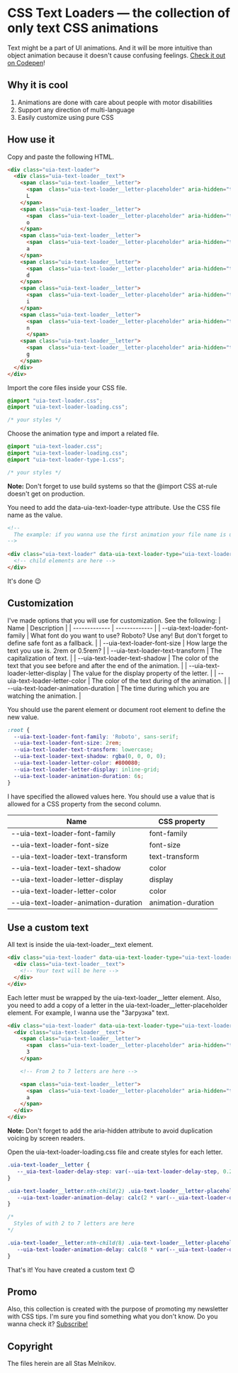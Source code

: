 # CSS Text Loaders — the collection of only text CSS animations
Text might be a part of UI animations. And it will be more intuitive than object animation because it doesn't cause confusing feelings. [Check it out on Codepen](https://codepen.io/melnik909/full/RwdBOVp)! 
## Why it is cool
1. Animations are done with care about people with motor disabilities
2. Support any direction of multi-language
3. Easily customize using pure CSS
## How use it
Copy and paste the following HTML.
```html
<div class="uia-text-loader">
  <div class="uia-text-loader__text">
    <span class="uia-text-loader__letter">
      <span  class="uia-text-loader__letter-placeholder" aria-hidden="true">L</span>
      L
    </span>
    <span class="uia-text-loader__letter">
      <span  class="uia-text-loader__letter-placeholder" aria-hidden="true">o</span>
      o
    </span>
    <span class="uia-text-loader__letter">
      <span  class="uia-text-loader__letter-placeholder" aria-hidden="true">a</span>
      a
    </span>
    <span class="uia-text-loader__letter">
      <span  class="uia-text-loader__letter-placeholder" aria-hidden="true">d</span>
      d
    </span>
    <span class="uia-text-loader__letter">
      <span  class="uia-text-loader__letter-placeholder" aria-hidden="true">i</span>
      i
    </span>
    <span class="uia-text-loader__letter">
      <span  class="uia-text-loader__letter-placeholder" aria-hidden="true">n</span>
      n
      </span>
    <span class="uia-text-loader__letter">
      <span  class="uia-text-loader__letter-placeholder" aria-hidden="true">g</span>
      g
    </span>
  </div>
</div>
```
Import the core files inside your CSS file. 
```css
@import "uia-text-loader.css";
@import "uia-text-loader-loading.css";

/* your styles */
```
Choose the animation type and import a related file.
```css
@import "uia-text-loader.css";
@import "uia-text-loader-loading.css";
@import "uia-text-loader-type-1.css";

/* your styles */
```
**Note:** Don't forget to use build systems so that the @import CSS at-rule doesn't get on production.

You need to add the data-uia-text-loader-type attribute. Use the CSS file name as the value.
```html
<!--
  The example: if you wanna use the first animation your file name is uia-text-loader-type-1
-->
 
<div class="uia-text-loader" data-uia-text-loader-type="uia-text-loader-type-1"> 
  <!-- child elements are here -->
</div>
```
It's done 😉
## Customization
I've made options that you will use for customization. See the following:
| Name  | Description |
| ------------- | ------------- |
| --uia-text-loader-font-family  | What font do you want to use? Roboto? Use any! But don't forget to define safe font as a fallback.  |
| --uia-text-loader-font-size  | How large the text you use is. 2rem or 0.5rem?  | 
| --uia-text-loader-text-transform  | The capitalization of text.  | 
| --uia-text-loader-text-shadow  | The color of the text that you see before and after the end of the animation.  | 
| --uia-text-loader-letter-display  | The value for the display property of the letter.  | 
| --uia-text-loader-letter-color  | The color of the text during of the animation.  | 
| --uia-text-loader-animation-duration  | The time during which you are watching the animation.  | 

You should use the parent element or document root element to define the new value. 
```css
:root {
  --uia-text-loader-font-family: 'Roboto', sans-serif;
  --uia-text-loader-font-size: 2rem;
  --uia-text-loader-text-transform: lowercase;
  --uia-text-loader-text-shadow: rgba(0, 0, 0, 0);
  --uia-text-loader-letter-color: #800080;
  --uia-text-loader-letter-display: inline-grid;
  --uia-text-loader-animation-duration: 6s;
}
```
I have specified the allowed values here. You should use a value that is allowed for a CSS property from the second column.

| Name  | CSS property |
| ------------- | ------------- |
| --uia-text-loader-font-family  | font-family  |
| --uia-text-loader-font-size  | font-size  | 
| --uia-text-loader-text-transform  | text-transform  | 
| --uia-text-loader-text-shadow  | color  | 
| --uia-text-loader-letter-display  | display  | 
| --uia-text-loader-letter-color  | color  | 
| --uia-text-loader-animation-duration  | animation-duration  |

## Use a custom text
All text is inside the uia-text-loader__text element.
```html
<div class="uia-text-loader" data-uia-text-loader-type="uia-text-loader-type-1">
  <div class="uia-text-loader__text">
    <!-- Your text will be here -->
  </div>
</div>
```
Each letter must be wrapped by the uia-text-loader__letter element. Also, you need to add a copy of a letter in the  uia-text-loader__letter-placeholder element. For example, I wanna use the "Загрузка" text.
```html
<div class="uia-text-loader" data-uia-text-loader-type="uia-text-loader-type-1">
  <div class="uia-text-loader__text">
    <span class="uia-text-loader__letter">
      <span  class="uia-text-loader__letter-placeholder" aria-hidden="true">З</span>
      З
    </span>

    <!-- From 2 to 7 letters are here -->

    <span class="uia-text-loader__letter">
      <span  class="uia-text-loader__letter-placeholder" aria-hidden="true">а</span>
      а
    </span>
  </div>
</div>
```
**Note:** Don't forget to add the aria-hidden attribute to avoid duplication voicing by screen readers.

Open the uia-text-loader-loading.css file and create styles for each letter.
```css
.uia-text-loader__letter {
   --_uia-text-loader-delay-step: var(--uia-text-loader-delay-step, 0.2s);
}

.uia-text-loader__letter:nth-child(2) .uia-text-loader__letter-placeholder {
   --uia-text-loader-animation-delay: calc(2 * var(--_uia-text-loader-delay-step))
}

/*
  Styles of with 2 to 7 letters are here
*/

.uia-text-loader__letter:nth-child(8) .uia-text-loader__letter-placeholder {
   --uia-text-loader-animation-delay: calc(8 * var(--_uia-text-loader-delay-step));
}
```
That's it! You have created a custom text 😊

## Promo
Also, this collection is created with the purpose of promoting my newsletter with CSS tips. I'm sure you find something what you don't know. Do you wanna check it? [Subscribe!](https://cssisntmagic.substack.com/) 
## Copyright
The files herein are all Stas Melnikov.
